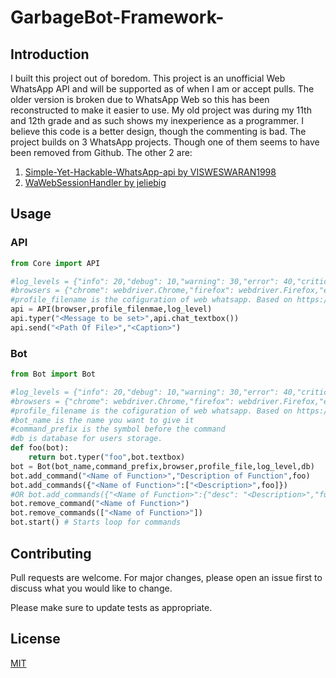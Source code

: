# GarbageBot-Framework-


## Introduction
I built this project out of boredom. This project is an unofficial Web WhatsApp API and will be supported as of when I am or accept pulls. The older version is broken due to WhatsApp Web so this has been reconstructed to make it easier to use. My old project was during my 11th and 12th grade and as such shows my inexperience as a programmer. I believe this code is a better design, though the commenting is bad. The project builds on 3 WhatsApp projects. Though one of them seems to have been removed from Github. The other 2 are:

1) [Simple-Yet-Hackable-WhatsApp-api by VISWESWARAN1998](https://github.com/VISWESWARAN1998/Simple-Yet-Hackable-WhatsApp-api)
2) [WaWebSessionHandler by jeliebig](https://github.com/jeliebig/WaWebSessionHandler)

## Usage

### API
```python
from Core import API

#log_levels = {"info": 20,"debug": 10,"warning": 30,"error": 40,"critical": 50,"null": 0}
#browsers = {"chrome": webdriver.Chrome,"firefox": webdriver.Firefox,"edge": webdriver.Edge,"opera": webdriver.Opera,safari": webdriver.Safari}
#profile_filename is the cofiguration of web whatsapp. Based on https://github.com/jeliebig/WaWebSessionHandler
api = API(browser,profile_filenmae,log_level)
api.typer("<Message to be set>",api.chat_textbox())
api.send("<Path Of File>","<Caption>")
```

### Bot
```python
from Bot import Bot

#log_levels = {"info": 20,"debug": 10,"warning": 30,"error": 40,"critical": 50,"null": 0}
#browsers = {"chrome": webdriver.Chrome,"firefox": webdriver.Firefox,"edge": webdriver.Edge,"opera": webdriver.Opera,safari": webdriver.Safari}
#profile_filename is the cofiguration of web whatsapp. Based on https://github.com/jeliebig/WaWebSessionHandler
#bot_name is the name you want to give it
#command_prefix is the symbol before the command
#db is database for users storage.
def foo(bot):
    return bot.typer("foo",bot.textbox)
bot = Bot(bot_name,command_prefix,browser,profile_file,log_level,db)
bot.add_command("<Name of Function>","Description of Function",foo)
bot.add_commands({"<Name of Function>":["<Description>",foo]})
#OR bot.add_commands({"<Name of Function>":{"desc": "<Description>","func": foo]})
bot.remove_command("<Name of Function>")
bot.remove_commands(["<Name of Function>"])
bot.start() # Starts loop for commands

```

## Contributing
Pull requests are welcome. For major changes, please open an issue first to discuss what you would like to change.

Please make sure to update tests as appropriate.

## License
[MIT](https://choosealicense.com/licenses/mit/)

